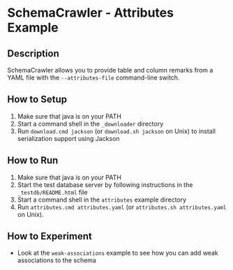# SchemaCrawler - Attributes Example

## Description
SchemaCrawler allows you to provide table and column remarks from a YAML file 
with the `--attributes-file` command-line switch.

## How to Setup
1. Make sure that java is on your PATH
2. Start a command shell in the `_downloader` directory 
3. Run `download.cmd jackson` (or `download.sh jackson` on Unix) to
   install serialization support using Jackson

## How to Run
1. Make sure that java is on your PATH
2. Start the test database server by following instructions in the `_testdb/README.html` file
3. Start a command shell in the `attributes` example directory 
4. Run `attributes.cmd attributes.yaml` (or `attributes.sh attributes.yaml` on Unix). 

## How to Experiment
- Look at the `weak-associations` example to see how you can add weak associations to the schema
